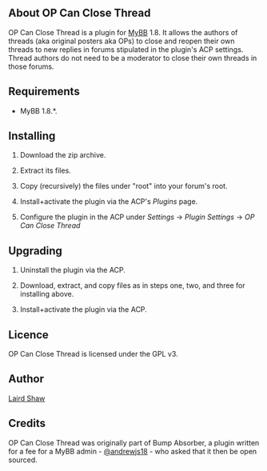## About OP Can Close Thread

OP Can Close Thread is a plugin for [MyBB](https://mybb.com/) 1.8. It allows the authors of threads (aka original posters aka OPs) to close and reopen their own threads to new replies in forums stipulated in the plugin's ACP settings. Thread authors do not need to be a moderator to close their own threads in those forums.

## Requirements

* MyBB 1.8.*.

## Installing

1. Download the zip archive.

2. Extract its files.

3. Copy (recursively) the files under "root" into your forum's root.

4. Install+activate the plugin via the ACP's _Plugins_ page.

5. Configure the plugin in the ACP under _Settings_ -> _Plugin Settings_ -> _OP Can Close Thread_

## Upgrading

1. Uninstall the plugin via the ACP.

2. Download, extract, and copy files as in steps one, two, and three for installing above.

3. Install+activate the plugin via the ACP.

## Licence

OP Can Close Thread is licensed under the GPL v3.

## Author

[Laird Shaw](https://creativeandcritical.net/)

## Credits

OP Can Close Thread was originally part of Bump Absorber, a plugin written for a fee for a MyBB admin - [@andrewjs18](https://github.com/andrewjs18) - who asked that it then be open sourced.